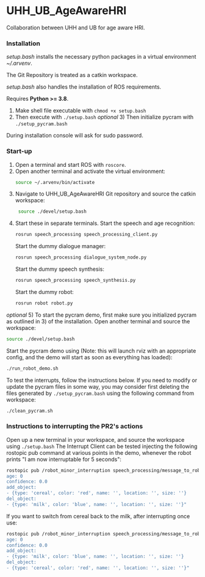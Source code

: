 # UHH_UB_AgeAwareHRI
Collaboration between UHH and UB for age aware HRI.

### Installation
*setup.bash* installs the necessary python packages in a virtual environment *~/.arvenv*.

The Git Repository is treated as a catkin workspace. 

*setup.bash* also handles the installation of ROS requirements.

Requires **Python >= 3.8**.

1) Make shell file executable with ```chmod +x setup.bash```
2) Then execute with ```./setup.bash```
*optional* 3) Then initialize pycram with ```./setup_pycram.bash```

During installation console will ask for sudo password.


### Start-up
1) Open a terminal and start ROS with ```roscore```.
2) Open another terminal and activate the virtual environment:
   ```bash
   source ~/.arvenv/bin/activate
   ```
3) Navigate to UHH_UB_AgeAwareHRI Git repository and source the catkin workspace:
   ```bash
    source ./devel/setup.bash
   ```
4) Start these in separate terminals. 
   Start the speech and age recognition:
    ```bash
   rosrun speech_processing speech_processing_client.py
   ```
   Start the dummy dialogue manager:
    ```bash
   rosrun speech_processing dialogue_system_node.py
   ```
   Start the dummy speech synthesis:
    ```bash
   rosrun speech_processing speech_synthesis.py
   ```
   Start the dummy robot:
    ```bash
   rosrun robot robot.py
   ```
*optional* 5) To start the pycram demo, first make sure you initialized pycram as outlined in 3) of the installation. Open another terminal and source the workspace:
   ```bash
   source ./devel/setup.bash
   ```
   Start the pycram demo using (Note: this will launch rviz with an appropriate config, and the demo will start as soon as everything has loaded):
   ```bash
   ./run_robot_demo.sh 
   ```
   To test the interrupts, follow the instructions below.
   If you need to modify or update the pycram files in some way, you may consider first deleting the files generated by ```./setup_pycram.bash``` using the following command from workspace:
   ```bash
   ./clean_pycram.sh 
   ```
   
### Instructions to interrupting the PR2's actions
Open up a new terminal in your workspace, and source the workspace using ```./setup.bash```
The Interrupt Client can be tested injecting the following rostopic pub command at various points in the demo, whenever the robot prints "I am now interruptable for 5 seconds":
   ```bash
   rostopic pub /robot_minor_interruption speech_processing/message_to_robot "command: ''
   age: 0
   confidence: 0.0
   add_object:
   - {type: 'cereal', color: 'red', name: '', location: '', size: ''}
   del_object:
   - {type: 'milk', color: 'blue', name: '', location: '', size: ''}" 
   ``` 
   
If you want to switch from cereal back to the milk, after interrupting once use:
   ```bash
   rostopic pub /robot_minor_interruption speech_processing/message_to_robot "command: ''
   age: 0
   confidence: 0.0
   add_object:
   - {type: 'milk', color: 'blue', name: '', location: '', size: ''}
   del_object:
   - {type: 'cereal', color: 'red', name: '', location: '', size: ''}"
   ```
 
  
   
   
   
   
